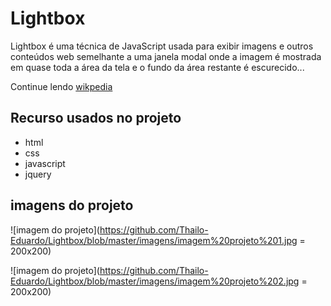 # Lightbox

Lightbox é uma técnica de JavaScript usada para exibir imagens e outros conteúdos web semelhante a uma janela modal onde a imagem é mostrada em quase toda a área da tela e o fundo da área restante é escurecido...

Continue lendo [wikpedia](https://pt.wikipedia.org/wiki/Lightbox_(script))

## Recurso usados no projeto

- html
- css
- javascript
- jquery

## imagens do projeto

![imagem do projeto](https://github.com/Thailo-Eduardo/Lightbox/blob/master/imagens/imagem%20projeto%201.jpg = 200x200)

![imagem do projeto](https://github.com/Thailo-Eduardo/Lightbox/blob/master/imagens/imagem%20projeto%202.jpg = 200x200)